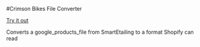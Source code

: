 #Crimson Bikes File Converter

[Try it out](https://noolan.github.io/CB_Converter/)

Converts a google_products_file from SmartEtailing to a format Shopify can read
